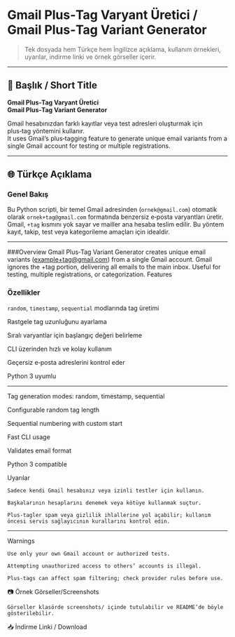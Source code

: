 # Gmail Plus‑Tag Varyant Üretici / Gmail Plus‑Tag Variant Generator

> Tek dosyada hem Türkçe hem İngilizce açıklama, kullanım örnekleri, uyarılar, indirme linki ve örnek görseller içerir.

---

## 📌 Başlık / Short Title
**Gmail Plus‑Tag Varyant Üretici**  
**Gmail Plus‑Tag Variant Generator**  

Gmail hesabınızdan farklı kayıtlar veya test adresleri oluşturmak için plus‑tag yöntemini kullanır.  
It uses Gmail’s plus‑tagging feature to generate unique email variants from a single Gmail account for testing or multiple registrations.

---

## 🌐 Türkçe Açıklama

### Genel Bakış
Bu Python scripti, bir temel Gmail adresinden (`ornek@gmail.com`) otomatik olarak `ornek+tag@gmail.com` formatında benzersiz e‑posta varyantları üretir. Gmail, `+tag` kısmını yok sayar ve mailler ana hesaba teslim edilir. Bu yöntem kayıt, takip, test veya kategorileme amaçları için idealdir.

---

###Overview
Gmail Plus‑Tag Variant Generator creates unique email variants (example+tag@gmail.com) from a single Gmail account. Gmail ignores the +tag portion, delivering all emails to the main inbox. Useful for testing, multiple registrations, or categorization.
Features

### Özellikler
`random`, `timestamp`, `sequential` modlarında tag üretimi 

Rastgele tag uzunluğunu ayarlama  

Sıralı varyantlar için başlangıç değeri belirleme  

CLI üzerinden hızlı ve kolay kullanım  

Geçersiz e‑posta adreslerini kontrol eder  

Python 3 uyumlu

---

Tag generation modes: random, timestamp, sequential

Configurable random tag length

Sequential numbering with custom start

Fast CLI usage

Validates email format

Python 3 compatible



Uyarılar

    Sadece kendi Gmail hesabınız veya izinli testler için kullanın.

    Başkalarının hesaplarını denemek veya kötüye kullanmak suçtur.

    Plus‑tagler spam veya gizlilik ihlallerine yol açabilir; kullanım öncesi servis sağlayıcının kurallarını kontrol edin.

---

Warnings

    Use only your own Gmail account or authorized tests.

    Attempting unauthorized access to others’ accounts is illegal.

    Plus‑tags can affect spam filtering; check provider rules before use.

📷 Örnek Görseller/Screenshots


    Görseller klasörde screenshots/ içinde tutulabilir ve README’de böyle gösterilebilir.

📥 İndirme Linki / Download





